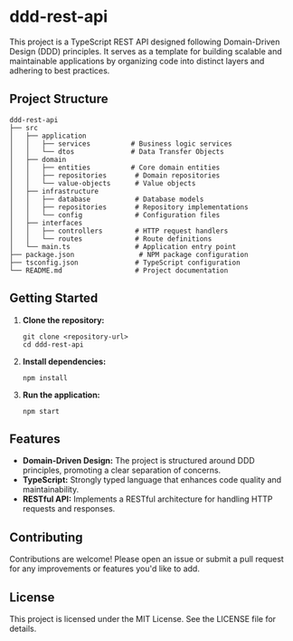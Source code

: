 # ddd-rest-api

This project is a TypeScript REST API designed following Domain-Driven Design (DDD) principles. It serves as a template for building scalable and maintainable applications by organizing code into distinct layers and adhering to best practices.

## Project Structure

```
ddd-rest-api
├── src
│   ├── application
│   │   ├── services          # Business logic services
│   │   └── dtos              # Data Transfer Objects
│   ├── domain
│   │   ├── entities          # Core domain entities
│   │   ├── repositories       # Domain repositories
│   │   └── value-objects      # Value objects
│   ├── infrastructure
│   │   ├── database           # Database models
│   │   ├── repositories       # Repository implementations
│   │   └── config             # Configuration files
│   ├── interfaces
│   │   ├── controllers        # HTTP request handlers
│   │   └── routes             # Route definitions
│   └── main.ts                # Application entry point
├── package.json                # NPM package configuration
├── tsconfig.json              # TypeScript configuration
└── README.md                  # Project documentation
```

## Getting Started

1. **Clone the repository:**
   ```
   git clone <repository-url>
   cd ddd-rest-api
   ```

2. **Install dependencies:**
   ```
   npm install
   ```

3. **Run the application:**
   ```
   npm start
   ```

## Features

- **Domain-Driven Design:** The project is structured around DDD principles, promoting a clear separation of concerns.
- **TypeScript:** Strongly typed language that enhances code quality and maintainability.
- **RESTful API:** Implements a RESTful architecture for handling HTTP requests and responses.

## Contributing

Contributions are welcome! Please open an issue or submit a pull request for any improvements or features you'd like to add.

## License

This project is licensed under the MIT License. See the LICENSE file for details.